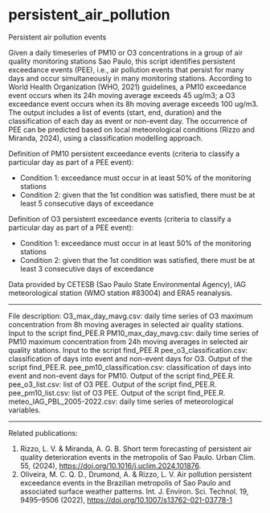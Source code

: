 # persistent_air_pollution
Persistent air pollution events

Given a daily timeseries of PM10 or O3 concentrations in a group of air quality monitoring stations Sao Paulo, this script identifies persistent exceedance events (PEE), i.e., air pollution events that persist for many days and occur simultaneously in many monitoring stations. According to World Health Organization (WHO, 2021) guidelines, a PM10 exceedance event occurs when its 24h moving average exceeds 45 ug/m3; a O3 exceedance event occurs when its 8h moving average exceeds 100 ug/m3. The output includes a list of events (start, end, duration) and the classification of each day as event or non-event day. The occurrence of PEE can be predicted based on local meteorological conditions (Rizzo and Miranda, 2024), using a classification modelling approach.

Definition of PM10 persistent exceedance events (criteria to classify a particular day as part of a PEE event):
* Condition 1: exceedance must occur in at least 50% of the monitoring stations
* Condition 2: given that the 1st condition was satisfied, there must be at least 5 consecutive days of exceedance

Definition of O3 persistent exceedance events (criteria to classify a particular day as part of a PEE event):
* Condition 1: exceedance must occur in at least 50% of the monitoring stations
* Condition 2: given that the 1st condition was satisfied, there must be at least 3 consecutive days of exceedance

Data provided by CETESB (Sao Paulo State Environmental Agency), IAG meteorological station (WMO station #83004) and ERA5 reanalysis.

-----------------------
File description:
O3_max_day_mavg.csv: daily time series of O3 maximum concentration from 8h moving averages in selected air quality stations. Input to the script find_PEE.R 
PM10_max_day_mavg.csv: daily time series of PM10 maximum concentration from 24h moving averages in selected air quality stations. Input to the script find_PEE.R 
pee_o3_classification.csv: classification of days into event and non-event days for O3. Output of the script find_PEE.R.
pee_pm10_classification.csv: classification of days into event and non-event days for PM10. Output of the script find_PEE.R.
pee_o3_list.csv: list of O3 PEE. Output of the script find_PEE.R.
pee_pm10_list.csv: list of O3 PEE. Output of the script find_PEE.R.
meteo_IAG_PBL_2005-2022.csv: daily time series of meteorological variables.

-----------------------
Related publications:
1. Rizzo, L. V. & Miranda, A. G. B. Short term forecasting of persistent air quality deterioration events in the metropolis of Sao Paulo. Urban Clim. 55, (2024), https://doi.org/10.1016/j.uclim.2024.101876.
2. Oliveira, M. C. Q. D., Drumond, A. & Rizzo, L. V. Air pollution persistent exceedance events in the Brazilian metropolis of Sao Paulo and associated surface weather patterns. Int. J. Environ. Sci. Technol. 19, 9495–9506 (2022), https://doi.org/10.1007/s13762-021-03778-1
